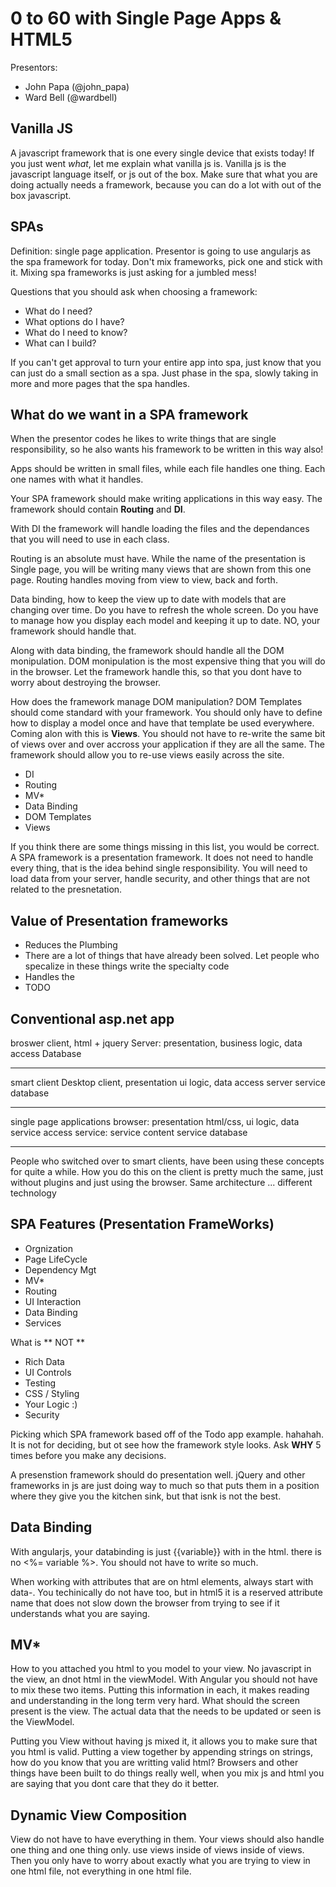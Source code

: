# 0 to 60 with Single Page Apps & HTML5

Presentors: 

* John Papa (@john_papa)
* Ward Bell (@wardbell)

## Vanilla JS

A javascript framework that is one every single device that exists today!  If you just went *what*, let me explain what vanilla js is.  Vanilla js is the javascript language itself, or js out of the box.  Make sure that what you are doing actually needs a framework, because you can do a lot with out of the box javascript.

## SPAs

Definition: single page application.  Presentor is going to use angularjs as the spa framework for today.  Don't mix frameworks, pick one and stick with it.  Mixing spa frameworks is just asking for a jumbled mess!

Questions that you should ask when choosing a framework:

* What do I need?
* What options do I have?
* What do I need to know?
* What can I build?

If you can't get approval to turn your entire app into spa, just know that you can just do a small section as a spa.  Just phase in the spa, slowly taking in more and more pages that the spa handles.

## What do we want in a SPA framework

When the presentor codes he likes to write things that are single responsibility, so he also wants his framework to be written in this way also!

Apps should be written in small files, while each file handles one thing.  Each one names with what it handles.

Your SPA framework should make writing applications in this way easy.  The framework should contain **Routing** and **DI**.

With DI the framework will handle loading the files and the dependances that you will need to use in each class.

Routing is an absolute must have.  While the name of the presentation is Single page, you will be writing many views that are shown from this one page.  Routing handles moving from view to view, back and forth.

Data binding, how to keep the view up to date with models that are changing over time.  Do you have to refresh the whole screen. Do you have to manage how you display each model and keeping it up to date. NO, your framework should handle that.

Along with data binding, the framework should handle all the DOM monipulation.  DOM monipulation is the most expensive thing that you will do in the browser.  Let the framework handle this, so that you dont have to worry about destroying the browser.

How does the framework manage DOM manipulation?  DOM Templates should come standard with your framework.  You should only have to define how to display a model once and have that template be used everywhere.  Coming alon with this is **Views**.  You should not have to re-write the same bit of views over and over accross your application if they are all the same.  The framework should allow you to re-use views easily across the site.

* DI
* Routing
* MV*
* Data Binding
* DOM Templates
* Views

If you think there are some things missing in this list, you would be correct.  A SPA framework is a presentation framework.  It does not need to handle every thing, that is the idea behind single responsibility. You will need to load data from your server, handle security, and other things that are not related to the presnetation.

## Value of Presentation frameworks

* Reduces the Plumbing
 * There are a lot of things that have already been solved.  Let people who specalize in these things write the specialty code
* Handles the 
* TODO

## Conventional asp.net app

broswer client, html + jquery
Server: presentation, business logic, data access
Database

---

smart client
Desktop client, presentation ui logic, data access
server service
database

---

single page applications
browser: presentation html/css, ui logic, data service access
service: service content service
database

---

People who switched over to smart clients, have been using these concepts for quite a while.  How you do this on the client is pretty much the same, just without plugins and just using the browser.  Same architecture ... different technology

## SPA Features (Presentation FrameWorks)

* Orgnization
* Page LifeCycle
* Dependency Mgt
* MV*
* Routing
* UI Interaction
* Data Binding
* Services

What is ** NOT **

* Rich Data
* UI Controls
* Testing
* CSS / Styling
* Your Logic :)
* Security

Picking which SPA framework based off of the Todo app example. hahahah.  It is not for deciding, but ot see how the framework style looks. Ask **WHY** 5 times before you make any decisions.

A presenstion framework should do presentation well.  jQuery and other frameworks in js are just doing way to much so that puts them in a position where they give you the kitchen sink, but that isnk is not the best.

## Data Binding

With angularjs, your databinding is just {{variable}} with in the html. there is no <%= variable %>.  You should not have to write so much.

When working with attributes that are on html elements, always start with data-.  You techinically do not have too, but in html5 it is a reserved attribute name that does not slow down the browser from trying to see if it understands what you are saying.

## MV*

How to you attached you html to you model to your view. No javascript in the view, an dnot html in the viewModel.  With Angular you should not have to mix these two items.  Putting this information in each, it makes reading and understanding in the long term very hard.  What should the screen present is the view.  The actual data that the needs to be updated or seen is the ViewModel.

Putting you View without having js mixed it, it allows you to make sure that you html is valid.  Putting a view together by appending strings on strings, how do you know that you are writting valid html?  Browsers and other things have been built to do things really well, when you mix js and html you are saying that you dont care that they do it better.

## Dynamic View Composition

View do not have to have everything in them.  Your views should also handle one thing and one thing only.  use views inside of views inside of views.  Then you only have to worry about exactly what you are trying to view in one html file, not everything in one html file.

